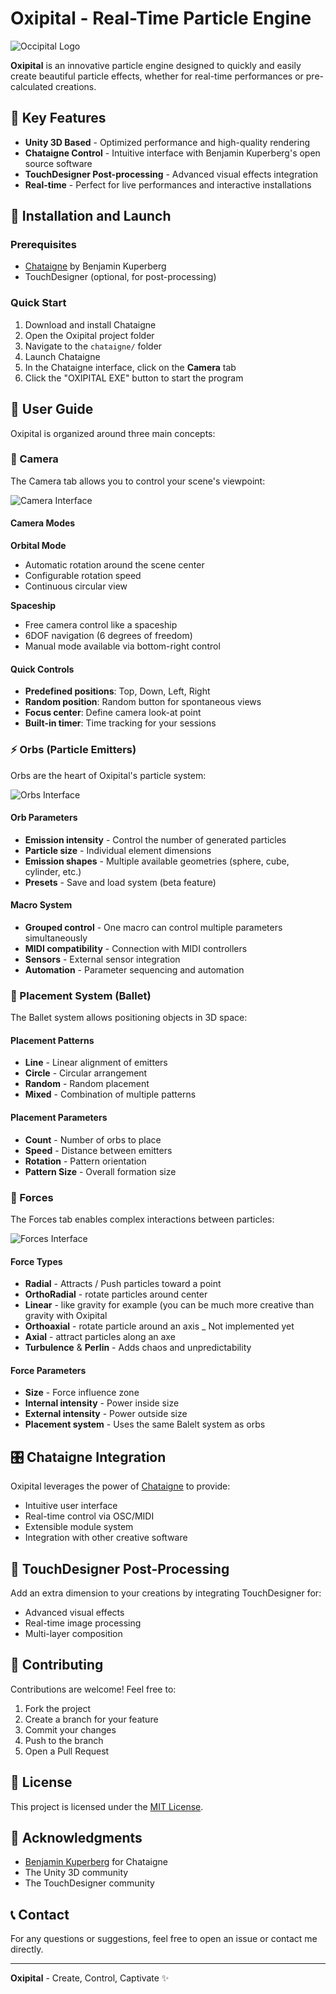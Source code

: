 # Oxipital - Real-Time Particle Engine

![Occipital Logo](https://github.com/Gamgie/Oxipital-Legacy/blob/master/Communication/Oxipital.Logo.png)

**Oxipital** is an innovative particle engine designed to quickly and easily create beautiful particle effects, whether for real-time performances or pre-calculated creations.

## 🎯 Key Features

- **Unity 3D Based** - Optimized performance and high-quality rendering
- **Chataigne Control** - Intuitive interface with Benjamin Kuperberg's open source software
- **TouchDesigner Post-processing** - Advanced visual effects integration
- **Real-time** - Perfect for live performances and interactive installations

## 🚀 Installation and Launch

### Prerequisites
- [Chataigne](https://benjamin.kuperberg.fr/chataigne/en) by Benjamin Kuperberg
- TouchDesigner (optional, for post-processing)

### Quick Start

1. Download and install Chataigne
2. Open the Oxipital project folder
3. Navigate to the `chataigne/` folder
4. Launch Chataigne
5. In the Chataigne interface, click on the **Camera** tab
6. Click the "OXIPITAL EXE" button to start the program

## 📖 User Guide

Oxipital is organized around three main concepts:

### 🎥 Camera

The Camera tab allows you to control your scene's viewpoint:

![Camera Interface](./Resources/Images/Camera_tab_v3.0.png)

#### Camera Modes

**Orbital Mode**
- Automatic rotation around the scene center
- Configurable rotation speed
- Continuous circular view

**Spaceship**
- Free camera control like a spaceship
- 6DOF navigation (6 degrees of freedom)
- Manual mode available via bottom-right control

#### Quick Controls
- **Predefined positions**: Top, Down, Left, Right
- **Random position**: Random button for spontaneous views
- **Focus center**: Define camera look-at point
- **Built-in timer**: Time tracking for your sessions

### ⚡ Orbs (Particle Emitters)

Orbs are the heart of Oxipital's particle system:

![Orbs Interface](./Resources/Images/Orb_Tab_v3.0.png)

#### Orb Parameters
- **Emission intensity** - Control the number of generated particles
- **Particle size** - Individual element dimensions
- **Emission shapes** - Multiple available geometries (sphere, cube, cylinder, etc.)
- **Presets** - Save and load system (beta feature)

#### Macro System
- **Grouped control** - One macro can control multiple parameters simultaneously
- **MIDI compatibility** - Connection with MIDI controllers
- **Sensors** - External sensor integration
- **Automation** - Parameter sequencing and automation

### 🧹 Placement System (Ballet)

The Ballet system allows positioning objects in 3D space:

#### Placement Patterns
- **Line** - Linear alignment of emitters
- **Circle** - Circular arrangement
- **Random** - Random placement
- **Mixed** - Combination of multiple patterns

#### Placement Parameters
- **Count** - Number of orbs to place
- **Speed** - Distance between emitters
- **Rotation** - Pattern orientation
- **Pattern Size** - Overall formation size

### 🌊 Forces

The Forces tab enables complex interactions between particles:

![Forces Interface](./Resources/Images/Force_Tab_v3.0.png)

#### Force Types
- **Radial** - Attracts / Push particles toward a point
- **OrthoRadial** - rotate particles around center
- **Linear** - like gravity for example (you can be much more creative than gravity with Oxipital
- **Orthoaxial** - rotate particle around an axis _ Not implemented yet
- **Axial** - attract particles along an axe
- **Turbulence** & **Perlin** - Adds chaos and unpredictability

#### Force Parameters
- **Size** - Force influence zone
- **Internal intensity** - Power inside size
- **External intensity** - Power outside size
- **Placement system** - Uses the same Balelt system as orbs

## 🎛️ Chataigne Integration

Oxipital leverages the power of [Chataigne](https://benjamin.kuperberg.fr/chataigne/en) to provide:

- Intuitive user interface
- Real-time control via OSC/MIDI
- Extensible module system
- Integration with other creative software

## 🎨 TouchDesigner Post-Processing

Add an extra dimension to your creations by integrating TouchDesigner for:

- Advanced visual effects
- Real-time image processing
- Multi-layer composition

## 🤝 Contributing

Contributions are welcome! Feel free to:

1. Fork the project
2. Create a branch for your feature
3. Commit your changes
4. Push to the branch
5. Open a Pull Request

## 📄 License

This project is licensed under the [MIT License](LICENSE).

## 🙏 Acknowledgments

- [Benjamin Kuperberg](https://benjamin.kuperberg.fr/) for Chataigne
- The Unity 3D community
- The TouchDesigner community

## 📞 Contact

For any questions or suggestions, feel free to open an issue or contact me directly.

---

**Oxipital** - Create, Control, Captivate ✨
